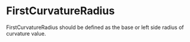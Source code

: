 FirstCurvatureRadius
====================

FirstCurvatureRadius should be defined as the base or left side radius of curvature value.
